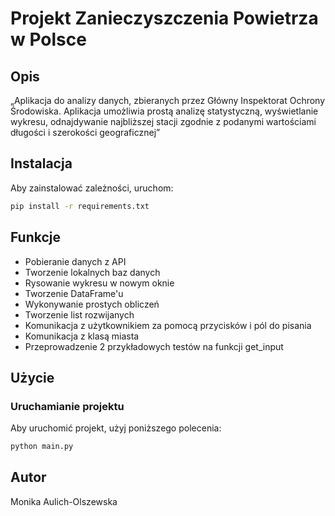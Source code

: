 # Projekt Zanieczyszczenia Powietrza w Polsce

## Opis

„Aplikacja do analizy danych, zbieranych przez Główny Inspektorat Ochrony Środowiska.
Aplikacja umożliwia prostą analizę statystyczną, wyświetlanie wykresu, odnajdywanie 
najbliższej stacji zgodnie z podanymi wartościami długości i szerokości geograficznej”


## Instalacja

Aby zainstalować zależności, uruchom:
```bash
pip install -r requirements.txt
```

## Funkcje
* Pobieranie danych z API
* Tworzenie lokalnych baz danych
* Rysowanie wykresu w nowym oknie
* Tworzenie DataFrame'u
* Wykonywanie prostych obliczeń
* Tworzenie list rozwijanych
* Komunikacja z użytkownikiem za pomocą przycisków i pól do pisania
* Komunikacja z klasą miasta
* Przeprowadzenie 2 przykładowych testów na funkcji get_input

## Użycie

### Uruchamianie projektu

Aby uruchomić projekt, użyj poniższego polecenia:

```bash
python main.py
```

## Autor
Monika Aulich-Olszewska